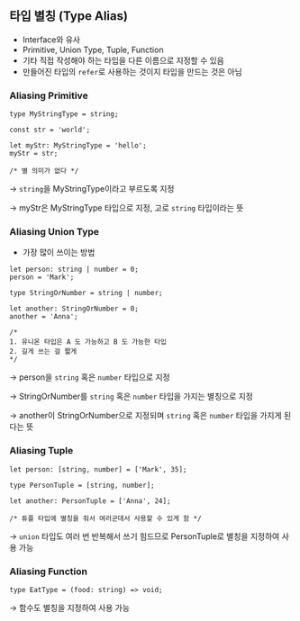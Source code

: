 ## 타입 별칭 (Type Alias)

- Interface와 유사
- Primitive, Union Type, Tuple, Function
- 기타 직접 작성해야 하는 타입을 다른 이름으로 지정할 수 있음
- 만들어진 타입의 `refer`로 사용하는 것이지 타입을 만드는 것은 아님

### Aliasing Primitive

```tsx
type MyStringType = string;

const str = 'world';

let myStr: MyStringType = 'hello';
myStr = str;

/* 별 의미가 없다 */
```

→ `string`을 MyStringType이라고 부르도록 지정

→ myStr은 MyStringType 타입으로 지정, 고로 `string` 타입이라는 뜻

### Aliasing Union Type

- 가장 많이 쓰이는 방법

```tsx
let person: string | number = 0;
person = 'Mark';

type StringOrNumber = string | number;

let another: StringOrNumber = 0;
another = 'Anna';

/*
1. 유니온 타입은 A 도 가능하고 B 도 가능한 타입
2. 길게 쓰는 걸 짧게
*/
```

→ person을 `string` 혹은 `number` 타입으로 지정

→ StringOrNumber를 `string` 혹은 `number` 타입을 가지는 별칭으로 지정

→ another이 StringOrNumber으로 지정되며 `string` 혹은 `number` 타입을 가지게 된다는 뜻

### Aliasing Tuple

```tsx
let person: [string, number] = ['Mark', 35];

type PersonTuple = [string, number];

let another: PersonTuple = ['Anna', 24];

/* 튜플 타입에 별칭을 줘서 여러군데서 사용할 수 있게 함 */
```

→ `union` 타입도 여러 번 반복해서 쓰기 힘드므로 PersonTuple로 별칭을 지정하여 사용 가능

### Aliasing Function

```tsx
type EatType = (food: string) => void;
```

→ 함수도 별칭을 지정하여 사용 가능